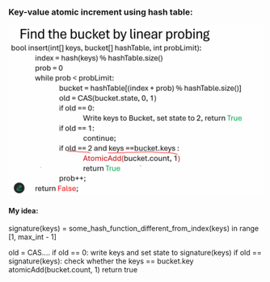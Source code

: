 ### Key-value atomic increment using hash table:
![](../../../accessories/Pasted%20image%2020250303115613.png)

#### My idea:
signature(keys) = some_hash_function_different_from_index(keys) in range \[1, max_int - 1\]

old = CAS....
if old == 0:
	write keys and set state to signature(keys)
if old == signature(keys):
	check whether the keys == bucket.key
	atomicAdd(bucket.count, 1)
	return true 



